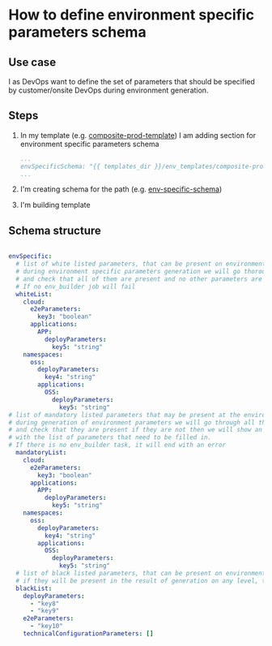 # How to define environment specific parameters schema

## Use case

I as DevOps want to define the set of parameters that should be specified by customer/onsite DevOps during environment generation.

## Steps

1. In my template (e.g. [composite-prod-template](/samples/templates/env_templates/composite-prod.yaml)) I am adding section for environment specific parameters schema

    ```yaml
    ...
    envSpecificSchema: "{{ templates_dir }}/env_templates/composite-prod/env-specific-schema.yml"
    ...
    ```

2. I'm creating schema for the path (e.g. [env-specific-schema](/samples/templates/env_templates/composite-prod/env-specific-schema.yml))

3. I'm building template

## Schema structure

```yaml

envSpecific:
  # list of white listed parameters, that can be present on environment specific level
  # during environment specific parameters generation we will go thorough parameters 
  # and check that all of them are present and no other parameters are present. 
  # If no env_builder job will fail
  whiteList:
    cloud:
      e2eParameters:
        key3: "boolean"
      applications:
        APP:
          deployParameters: 
            key5: "string"
    namespaces:
      oss:
        deployParameters: 
          key4: "string"
        applications:
          OSS:
            deployParameters: 
              key5: "string"
# list of mandatory listed parameters that may be present at the environment level
# during generation of environment parameters we will go through all the parameters
# and check that they are present if they are not then we will show an error 
# with the list of parameters that need to be filled in.
# If there is no env_builder task, it will end with an error
  mandatoryList:
    cloud:
      e2eParameters:
        key3: "boolean"
      applications:
        APP:
          deployParameters: 
            key5: "string"
    namespaces:
      oss:
        deployParameters: 
          key4: "string"
        applications:
          OSS:
            deployParameters: 
              key5: "string"
  # list of black listed parameters, that can be present on environment specific level
  # if they will be present in the result of generation on any level, than env_builder job will fail
  blackList:
    deployParameters:
      - "key8"
      - "key9"
    e2eParameters:
      - "key10"
    technicalConfigurationParameters: []
```
